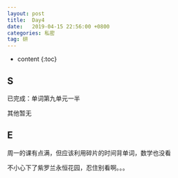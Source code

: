 ```yaml
---
layout: post
title:  Day4
date:   2019-04-15 22:56:00 +0800
categories: 私密
tag: 研
---
```


* content
{:toc}


S
--------------------------


已完成：单词第九单元一半


其他暂无


E
----------------------------


周一的课有点满，但应该利用碎片的时间背单词，数学也没看


不小心下了紫罗兰永恒花园，忍住别看啊。。。



